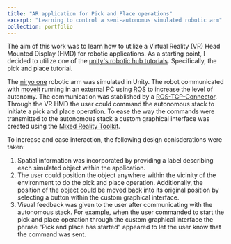 ```yaml
---
title: "AR application for Pick and Place operations"
excerpt: "Learning to control a semi-autonomus simulated robotic arm"
collection: portfolio
---
```


The aim of this work was to learn how to utilize a Virtual Reality (VR) Head Mounted Display (HMD) for robotic applications. As a starting point, I decided to utilize one of the <a href="https://github.com/Unity-Technologies/Unity-Robotics-Hub/blob/main/tutorials/pick_and_place/README.md">unity's robotic hub tutorials</a>. Specifically, the pick and place tutorial.

The <a href="https://github.com/Unity-Technologies/Unity-Robotics-Hub/blob/main/tutorials/pick_and_place/README.md">niryo one</a> robotic arm was simulated in Unity. The robot communicated with <a href="https://moveit.ai">moveit</a> running in an external PC using <a href="https://www.ros.org">ROS</a> to increase the level of autonomy. The communication was stablished by a <a href="https://github.com/Unity-Technologies/ROS-TCP-Connector">ROS-TCP-Connector</a>. Through the VR HMD the user could command the autonomous stack to initiate a pick and place operation. To ease the way the commands were transmitted to the autonomous stack a custom graphical interface was created using the <a href="https://learn.microsoft.com/en-us/windows/mixed-reality/mrtk-unity/mrtk3-overview/">Mixed Reality Toolkit</a>.

To increase and ease interaction, the following design conisderations were taken:
1. Spatial information was incorporated by providing a label describing each simulated object within the application. 
2. The user could position the object anywhere within the vicinity of the environment to do the pick and place operation. Additionally, the position of the object could be moved back into its original position by selecting a button within the custom graphical interface.
3. Visual feedback was given to the user after communicating with the autonomous stack. For example, when the user commanded to start the pick and place operation through the custom graphical interface the phrase "Pick and place has started" appeared to let the user know that the command was sent.
